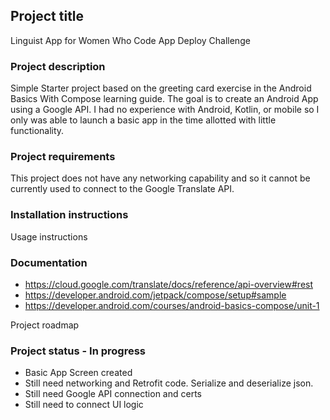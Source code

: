 ## Project title
Linguist App for Women Who Code App Deploy Challenge

### Project description
Simple Starter project based on the greeting card exercise in the Android Basics With Compose learning guide.
The goal is to create an Android App using a Google API. I had no experience with Android, Kotlin, 
or mobile so I only was able to launch a basic app in the time allotted with little functionality.

### Project requirements
This project does not have any networking capability and so it cannot be currently used to connect to 
the Google Translate API.

### Installation instructions
Usage instructions
### Documentation
- https://cloud.google.com/translate/docs/reference/api-overview#rest
- https://developer.android.com/jetpack/compose/setup#sample
- https://developer.android.com/courses/android-basics-compose/unit-1

Project roadmap
### Project status - In progress
- Basic App Screen created
- Still need networking and Retrofit code. Serialize and deserialize json.
- Still need Google API connection and certs
- Still need to connect UI logic